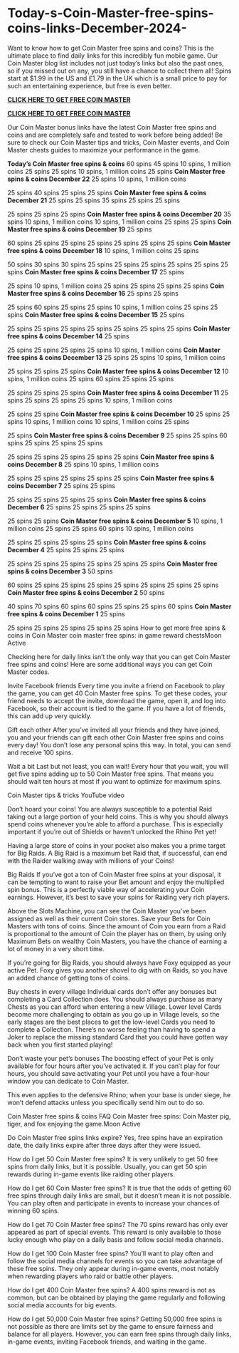 # Today-s-Coin-Master-free-spins-coins-links-December-2024-
Want to know how to get Coin Master free spins and coins? This is the ultimate place to find daily links for this incredibly fun mobile game. Our Coin Master blog list includes not just today’s links but also the past ones, so if you missed out on any, you still have a chance to collect them all! Spins start at $1.99 in the US and £1.79 in the UK which is a small price to pay for such an entertaining experience, but free is even better.

**[CLICK HERE TO GET FREE COIN MASTER](https://dealhubx.org/Coin-Master/)**

**[CLICK HERE TO GET FREE COIN MASTER](https://dealhubx.org/Coin-Master/)**

Our Coin Master bonus links have the latest Coin Master free spins and coins and are completely safe and tested to work before being added! Be sure to check our Coin Master tips and tricks, Coin Master events, and Coin Master chests guides to maximize your performance in the game.

**Today’s Coin Master free spins & coins**
60 spins
45 spins
10 spins, 1 million coins
25 spins
25 spins
10 spins, 1 million coins
25 spins
**Coin Master free spins & coins December 22**
25 spins
10 spins, 1 million coins

25 spins
40 spins
25 spins
25 spins
**Coin Master free spins & coins December 21**
25 spins
25 spins
35 spins
25 spins
25 spins

25 spins
25 spins
25 spins
**Coin Master free spins & coins December 20**
35 spins
10 spins, 1 million coins
10 spins, 1 million coins
25 spins
25 spins
**Coin Master free spins & coins December 19**
25 spins

60 spins
25 spins
25 spins
25 spins
25 spins
25 spins
25 spins
**Coin Master free spins & coins December 18**
10 spins, 1 million coins
25 spins

50 spins
30 spins
30 spins
25 spins
25 spins
25 spins
25 spins
25 spins
25 spins
**Coin Master free spins & coins December 17**
25 spins

25 spins
10 spins, 1 million coins
25 spins
25 spins
25 spins
25 spins
**Coin Master free spins & coins December 16**
25 spins
25 spins

25 spins
60 spins
25 spins
25 spins
10 spins, 1 million coins
25 spins
25 spins
**Coin Master free spins & coins December 15**
25 spins

25 spins
25 spins
25 spins
25 spins
25 spins
25 spins
25 spins
**Coin Master free spins & coins December 14**
25 spins

25 spins
25 spins
25 spins
25 spins
10 spins, 1 million coins
**Coin Master free spins & coins December 13**
25 spins
25 spins
10 spins, 1 million coins

25 spins
25 spins
25 spins
**Coin Master free spins & coins December 12**
10 spins, 1 million coins
25 spins
60 spins
25 spins
25 spins

25 spins
25 spins
25 spins
**Coin Master free spins & coins December 11**
25 spins
25 spins
25 spins
25 spins
10 spins, 1 million coins

25 spins
25 spins
**Coin Master free spins & coins December 10**
25 spins
25 spins
10 spins, 1 million coins
10 spins, 1 million coins
25 spins

25 spins
**Coin Master free spins & coins December 9**
25 spins
25 spins
60 spins
25 spins
25 spins
25 spins

25 spins
25 spins
25 spins
25 spins
25 spins
**Coin Master free spins & coins December 8**
25 spins
10 spins, 1 million coins

25 spins
25 spins
25 spins
25 spins
25 spins
**Coin Master free spins & coins December 7**
25 spins
25 spins

25 spins
25 spins
25 spins
25 spins
**Coin Master free spins & coins December 6**
25 spins
25 spins
25 spins
25 spins

25 spins
25 spins
**Coin Master free spins & coins December 5**
10 spins, 1 million coins
25 spins
25 spins
60 spins
10 spins, 1 million coins

25 spins
25 spins
25 spins
25 spins
**Coin Master free spins & coins December 4**
25 spins
25 spins
25 spins

25 spins
25 spins
25 spins
25 spins
25 spins
25 spins
**Coin Master free spins & coins December 3**
50 spins

60 spins
25 spins
25 spins
25 spins
25 spins
25 spins
25 spins
25 spins
**Coin Master free spins & coins December 2**
50 spins

40 spins
70 spins
60 spins
60 spins
25 spins
25 spins
60 spins
**Coin Master free spins & coins December 1**
25 spins

25 spins
25 spins
25 spins
25 spins
25 spins
How to get more free spins & coins in Coin Master
coin master free spins: in game reward chestsMoon Active

Checking here for daily links isn’t the only way that you can get Coin Master free spins and coins! Here are some additional ways you can get Coin Master codes.

Invite Facebook friends
Every time you invite a friend on Facebook to play the game, you can get 40 Coin Master free spins. To get these codes, your friend needs to accept the invite, download the game, open it, and log into Facebook, so their account is tied to the game. If you have a lot of friends, this can add up very quickly.

Gift each other
After you’ve invited all your friends and they have joined, you and your friends can gift each other Coin Master free spins and coins every day! You don’t lose any personal spins this way. In total, you can send and receive 100 spins.


Wait a bit
Last but not least, you can wait! Every hour that you wait, you will get five spins adding up to 50 Coin Master free spins. That means you should wait ten hours at most if you want to optimize for maximum spins.

Coin Master tips & tricks
YouTube video

Don’t hoard your coins!
You are always susceptible to a potential Raid taking out a large portion of your held coins. This is why you should always spend coins whenever you’re able to afford a purchase. This is especially important if you’re out of Shields or haven’t unlocked the Rhino Pet yet!

Having a large store of coins in your pocket also makes you a prime target for Big Raids. A Big Raid is a maximum bet Raid that, if successful, can end with the Raider walking away with millions of your Coins!


Big Raids
If you’ve got a ton of Coin Master free spins at your disposal, it can be tempting to want to raise your Bet amount and enjoy the multiplied spin bonus. This is a perfectly viable way of accelerating your Coin earnings. However, it’s best to save your spins for Raiding very rich players.

Above the Slots Machine, you can see the Coin Master you’ve been assigned as well as their current Coin stores. Save your Bets for Coin Masters with tons of coins. Since the amount of Coin you earn from a Raid is proportional to the amount of Coin the player has on them, by using only Maximum Bets on wealthy Coin Masters, you have the chance of earning a lot of money in a very short time.


If you’re going for Big Raids, you should always have Foxy equipped as your active Pet. Foxy gives you another shovel to dig with on Raids, so you have an added chance of getting tons of coins.

Buy chests in every village
Individual cards don’t offer any bonuses but completing a Card Collection does. You should always purchase as many Chests as you can afford when entering a new Village. Lower level Cards become more challenging to obtain as you go up in Village levels, so the early stages are the best places to get the low-level Cards you need to complete a Collection. There’s no worse feeling than having to spend a Joker to replace the missing standard Card that you could have gotten way back when you first started playing!


Don’t waste your pet’s bonuses
The boosting effect of your Pet is only available for four hours after you’ve activated it. If you can’t play for four hours, you should save activating your Pet until you have a four-hour window you can dedicate to Coin Master.

This even applies to the defensive Rhino; when your base is under siege, he won’t defend attacks unless you specifically send him out to do so.

Coin Master free spins & coins FAQ
Coin Master free spins: Coin Master pig, tiger, and fox enjoying the game.Moon Active

Do Coin Master free spins links expire?
Yes, free spins have an expiration date, the daily links expire after three days after they were issued.

How do I get 50 Coin Master free spins?
It is very unlikely to get 50 free spins from daily links, but it is possible. Usually, you can get 50 spin rewards during in-game events like raiding other players.

How do I get 60 Coin Master free spins?
It is true that the odds of getting 60 free spins through daily links are small, but it doesn’t mean it is not possible. You can play often and participate in events to increase your chances of winning 60 spins.


How do I get 70 Coin Master free spins?
The 70 spins reward has only ever appeared as part of special events. This reward is only available to those lucky enough who play on a daily basis and follow social media channels.

How do I get 100 Coin Master free spins?
You’ll want to play often and follow the social media channels for events so you can take advantage of these free spins. They only appear during in-game events, most notably when rewarding players who raid or battle other players.


How do I get 400 Coin Master free spins?
A 400 spins reward is not as common, but can be obtained by playing the game regularly and following social media accounts for big events.

How do I get 50,000 Coin Master free spins?
Getting 50,000 free spins is not possible as there are limits set by the game to ensure fairness and balance for all players. However, you can earn free spins through daily links, in-game events, inviting Facebook friends, and waiting in the game.

